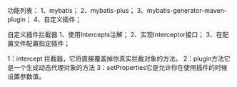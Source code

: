 功能列表：
1、mybatis；
2、mybatis-plus；
3、mybatis-generator-maven-plugin；
4、自定义插件；


 自定义插件拦截器
 1、使用Intercepts注解；
 2、实现Interceptor接口；
 3、在配置文件配置指定插件；

 1：intercept 拦截器，它将直接覆盖掉你真实拦截对象的方法。
 2：plugin方法它是一个生成动态代理对象的方法
 3：setProperties它是允许你在使用插件的时候设置参数值。